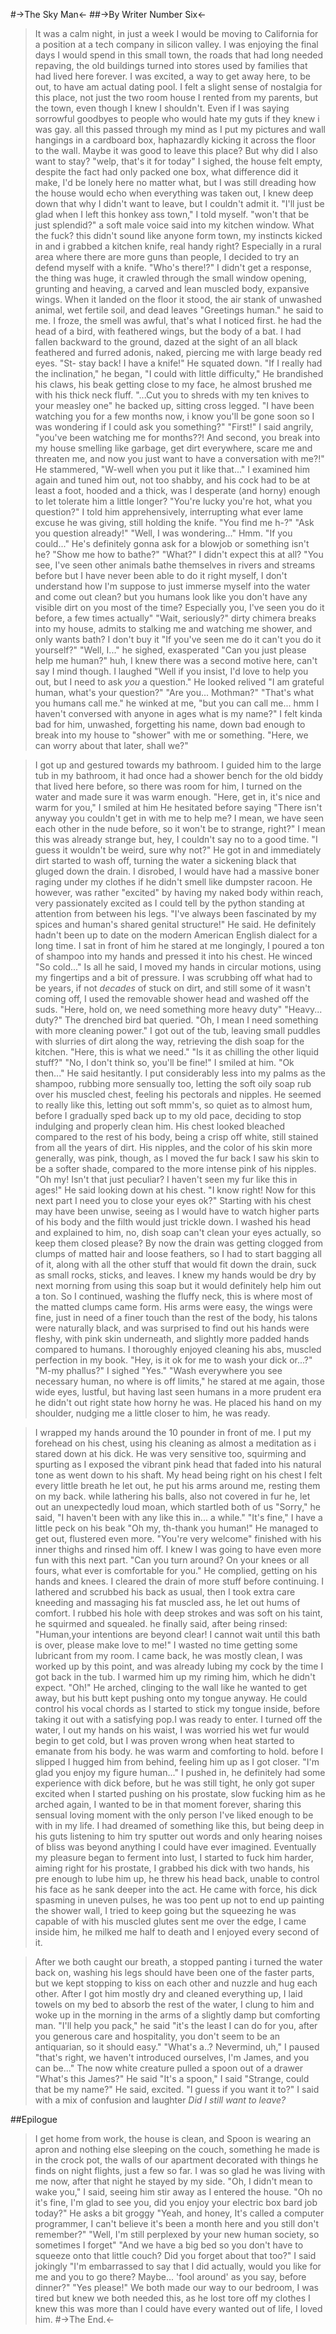 #->The Sky Man<-
##->By Writer Number Six<-
>It was a calm night, in just a week I would be moving to California for a position at a tech company in silicon valley. I was enjoying the final days I would spend in this small town, the roads that had long needed repaving, the old buildings turned into stores used by families that had lived here forever. I was excited, a way to get away here, to be out, to have am actual dating pool. I felt a slight sense of nostalgia for this place, not just the two room house I rented from my parents, but the town, even though I knew I shouldn't. Even if I was saying sorrowful goodbyes to people who would hate my guts if they knew i was gay. all this passed through my mind as I put my pictures and wall hangings in a cardboard box, haphazardly kicking it across the floor to the wall. Maybe it was good to leave this place? But why did I also want to stay?
>"welp, that's it for today" I sighed, the house felt empty, despite the fact had only packed one box, what difference did it make, I'd be lonely here no matter what, but I was still dreading how the house would echo when everything was taken out, I knew deep down that why I didn't want to leave, but I couldn't admit it.
>"I'll just be glad when I left this honkey ass town," I told myself.
>"won't that be just splendid?" a soft male voice said into my kitchen window.
>What the fuck? this didn't sound like anyone form town, my instincts kicked in and i grabbed a kitchen knife, real handy right? Especially in a rural area where there are more guns than people, I decided to try an defend myself with a knife.
>"Who's there!?" I didn't get a response, the thing was huge, it crawled through the small window opening, grunting and heaving, a carved and lean muscled body, expansive wings. When it landed on the floor it stood, the air stank of unwashed animal, wet fertile soil, and dead leaves
>"Greetings human." he said to me.
>I froze, the smell was awful, that's what I noticed first. he had the head of a bird, with feathered wings, but the body of a bat. I had fallen backward to the ground, dazed at the sight of an all black feathered and furred adonis, naked, piercing me with large beady red eyes. 
>"St- stay back! I have a knife!" 
>He squated down.
>"If I really had the inclination," he began, "I could with little difficulty," He brandished his claws, his beak getting close to my face, he almost brushed me with his thick neck fluff.
>"...Cut you to shreds with my ten knives to your measley one" he backed up, sitting cross legged.
>"I have been watching you for a few months now, i know you'll be gone soon so I was wondering if I could ask you something?"
>"First!" I said angrily, "you've been watching me for months??! And second, you break into my house smelling like garbage, get dirt everywhere, scare me and threaten me, and now you just want to have a conversation with me?!"
>He stammered, "W-well when you put it like that..."
>I examined him again and tuned him out, not too shabby, and his cock had to be at least a foot, hooded and a thick, was I desperate (and horny) enough to let tolerate him a little longer? 
>"You're lucky you're hot, what you question?" I told him apprehensively, interrupting what ever lame excuse he was giving, still holding the knife.
>"You find me h-?"
>"Ask you question already!"
>"Well, I was wondering..." Hmm.
>"If you could..." He's definitely gonna ask for a blowjob or something isn't he?
>"Show me how to bathe?"
>"What?" I didn't expect this at all?
>"You see, I've seen other animals bathe themselves in rivers and streams before but I have never been able to do it right myself, I don't understand how I'm suppose to just immerse myself into the water and come out clean? but you humans look like you don't have any visible dirt on you most of the time? Especially you, I've seen you do it before, a few times actually"
>"Wait, seriously?" dirty chimera breaks into my house, admits to stalking me and watching me shower, and only wants bath? I don't buy it
>"If you've seen me do it can't you do it yourself?"
>"Well, I..." he sighed, exasperated "Can you just please help me human?" huh, I knew there was a second motive here, can't say I mind though. I laughed
>"Well if you insist, I'd love to help you out, but I need to ask *you* a question."
>He looked relived "I am grateful human, what's your question?"
>"Are you... Mothman?"
>"That's what you humans call me." he winked at me, "but you can call me... hmm I haven't conversed with anyone in ages what is my name?" I felt kinda bad for him, unwashed, forgetting his name, down bad enough to break into my house to "shower" with me or something.
>"Here, we can worry about that later, shall we?" 

>I got up and gestured towards my bathroom. 
>I guided him to the large tub in my bathroom, it had once had a shower bench for the old biddy that lived here before, so there was room for him, I turned on the water and made sure it was warm enough.
>"Here, get in, it's nice and warm for you," I smiled at him 
>He hesitated before saying "There isn't anyway you couldn't get in with me to help me? I mean, we have seen each other in the nude before, so it won't be to strange, right?" I mean this was already strange but, hey, I couldn't say no to a good time.
>"I guess it wouldn't be weird, sure why not?" 
>He got in and immediately dirt started to wash off,  turning the water a sickening black that gluged down the drain. I disrobed, I would have had a massive boner raging under my clothes if he didn't smell like dumpster racoon. He however, was rather "excited" by having my naked body within reach, very passionately excited as I could tell by the python standing at attention from between his legs. 
>"I've always been fascinated by my spices and human's shared genital structure!" He said. He definitely hadn't been up to date on the modern American English dialect for a long time.
>I sat in front of him he stared at me longingly, I poured a ton of shampoo into my hands and pressed it into his chest. He winced
>"So cold..." Is all he said, I moved my hands in circular motions, using my fingertips and a bit of pressure. I was scrubbing off what had to be years, if not *decades* of stuck on dirt, and still some of it wasn't coming off, I used the removable shower head and washed off the suds.
>"Here, hold on, we need something more heavy duty"
>"Heavy... duty?" The drenched bird bat queried.
>"Oh, I mean I need something with more cleaning power." I got out of the tub, leaving small puddles with slurries of dirt along the way, retrieving the dish soap for the kitchen.
>"Here, this is what we need."
>"Is it as chilling the other liquid stuff?"
>"No, I don't think so, you'll be fine!" I smiled at him.
>"Ok then..." He said hesitantly.
>I put considerably less into my palms as the shampoo, rubbing more sensually too, letting the soft oily soap rub over his muscled chest, feeling his pectorals and nipples. He seemed to really like this, letting out soft mmm's, so quiet as to almost hum, before I gradually sped back up to my old pace, deciding to stop indulging and properly clean him. His chest looked bleached compared to the rest of his body, being a crisp off white, still stained from all the years of dirt. His nipples, and the color of his skin more generally, was pink, though, as I moved the fur back I saw his skin to be a softer shade, compared to the more intense pink of his nipples.
>"Oh my! Isn't that just peculiar? I haven't seen my fur like this in ages!" He said looking down at his chest.
>"I know right! Now for this next part I need you to close your eyes ok?"
>Starting with his chest may have been unwise, seeing as I would have to watch higher parts of his body and the filth would just trickle down. I washed his head and explained to him, no, dish soap can't clean your eyes actually, so keep them closed please?
>By now the drain was getting clogged from clumps of matted hair and loose feathers, so I had to start bagging all of it, along with all the other stuff that would fit down the drain, suck as small rocks, sticks, and leaves.
>I knew my hands would be dry by next morning from using this soap but it would definitely help him out a ton. So I continued, washing the fluffy neck, this is where most of the matted clumps came form. His arms were easy, the wings were fine, just in need of a finer touch than the rest of the body, his talons were naturally black, and was surprised to find out his hands were fleshy, with pink skin underneath, and slightly more padded hands compared to humans. I thoroughly enjoyed cleaning his abs, muscled perfection in my book.
>"Hey, is it ok for me to wash your dick or...?"
>"M-my phallus?"
>I sighed "Yes."
>"Wash everywhere you see necessary human, no where is off limits," he stared at me again, those wide eyes, lustful, but having last seen humans in a more prudent era he didn't out right state how horny he was. He placed his hand on my shoulder, nudging me a little closer to him, he was ready.
     
>I wrapped my hands around the 10 pounder in front of me. I put my forehead on his chest, using his cleaning as almost a meditation as i stared down at his dick. He was very sensitive too, squirming and spurting as I exposed the vibrant pink head that faded into his natural tone as went down to his shaft. My head being right on his chest I felt every little breath he let out, he put his arms around me, resting them on my back. while lathering his balls, also not covered in fur he, let out an unexpectedly loud moan, which startled both of us
>"Sorry," he said, "I haven't been with any like this in... a while."
>"It's fine," I have a little peck on his beak 
>"Oh my, th-thank you human!" He managed to get out, flustered even more.
>"You're very welcome"
>finished with his inner thighs and rinsed him off. I knew I was going to have even more fun with this next part.
>"Can you turn around? On your knees or all fours, what ever is comfortable for you." He complied, getting on his hands and knees. I cleared the drain of more stuff before continuing. I lathered and scrubbed his back as usual, then I took extra care kneeding and massaging his fat muscled ass, he let out hums of comfort. I rubbed his hole with deep strokes and was soft on his taint, he squirmed and squealed. he finally said, after being rinsed:
>"Human,your intentions are beyond clear! I cannot wait until this bath is over, please make love to me!"
>I wasted no time getting some lubricant from my room. I came back, he was mostly clean, I was worked up by this point, and was already lubing my cock by the time I got back in the tub. I warmed him up my riming him, which he didn't expect.
>"Oh!" He arched, clinging to the wall like he wanted to get away, but his butt kept pushing onto my tongue anyway. He could control his vocal chords as I started to stick my tongue inside, before taking it out with a satisfying pop.I was ready to enter.
>I turned off the water, I out my hands on his waist, I was worried his wet fur would begin to get cold, but I was proven wrong when heat started to emanate from his body. he was warm and comforting to hold. before I slipped I hugged him from behind, feeling him up as I got closer.
>"I'm glad you enjoy my figure human..."
>I pushed in, he definitely had some experience with dick before, but he was still tight, he only got super excited when I started pushing on his prostate, slow fucking him as he arched again, I wanted to be in that moment forever, sharing this sensual loving moment with the only person I've liked enough to be with in my life. I had dreamed of something like this, but being deep in his guts listening to him try sputter out words and only hearing noises of bliss was beyond anything I could have ever imagined. Eventually my pleasure began to ferment into lust, I started to fuck him harder, aiming right for his prostate, I grabbed his dick with two hands, his pre enough to lube him up, he threw his head back, unable to control his face as he sank deeper into the act. He came with force, his dick spasming in uneven pulses, he was too pent up not to end up painting the shower wall, I tried to keep going but the squeezing he was capable of with his muscled glutes sent me over the edge, I came inside him, he milked me half to death and I enjoyed every second of it.

>After we both caught our breath, a stopped panting i turned the water back on, washing his legs should have been one of the faster parts, but we kept stopping to kiss on each other and nuzzle and hug each other. After I got him mostly dry and cleaned everything up, I laid towels on my bed to absorb the rest of the water, I clung to him and woke up in the morning in the arms of a slightly damp but comforting man.
>"I'll help you pack," he said "it's the least I can do for you, after you generous care and hospitality, you don't seem to be an antiquarian, so it should easy."
>"What's a..? Nevermind, uh," I paused "that's right, we haven't introduced ourselves, I'm James, and you can be..." The now white creature pulled a spoon out of a drawer
>"What's this James?" He said
>"It's a spoon," I said
>"Strange, could that be my name?" He said, excited.
>"I guess if you want it to?" I said with a mix of confusion and laughter
>*Did I still want to leave?*

##Epilogue
     
>I get home from work, the house is clean, and Spoon is wearing an apron and nothing else sleeping on the couch, something he made is in the crock pot, the walls of our apartment decorated with things he finds on night flights, just a few so far. I was so glad he was living with me now, after that night he stayed by my side.
>"Oh, I didn't mean to wake you," I said, seeing him stir away as I entered the house.
>"Oh no it's fine, I'm glad to see you, did you enjoy your electric box bard job today?" He asks a bit groggy
>"Yeah, and honey, It's called a computer programmer, I can't believe it's been a month here and you still don't remember?"
>"Well, I'm still perplexed by your new human society, so sometimes I forget"
>"And we have a big bed so you don't have to squeeze onto that little couch? Did you forget about that too?" I said jokingly
>"I'm embarrassed to say that I did actually, would you like for me and you to go there? Maybe... 'fool around' as you say, before dinner?"
>"Yes please!" We both made our way to our bedroom, I was tired but knew we both needed this, as he lost tore off my clothes I knew this was more than I could have every wanted out of life, I loved him.
#->The End.<-